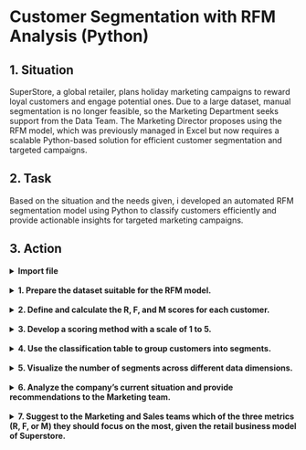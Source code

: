 # Customer Segmentation with RFM Analysis (Python)
## 1. Situation
SuperStore, a global retailer, plans holiday marketing campaigns to reward loyal customers and engage potential ones. Due to a large dataset, manual segmentation is no longer feasible, so the Marketing Department seeks support from the Data Team. The Marketing Director proposes using the RFM model, which was previously managed in Excel but now requires a scalable Python-based solution for efficient customer segmentation and targeted campaigns.

## 2. Task
Based on the situation and the needs given, i developed an automated RFM segmentation model using Python to classify customers efficiently and provide actionable insights for targeted marketing campaigns.

## 3. Action
<details><summary><strong>Import file</strong></summary>

```python
import numpy as np
import pandas as pd
import seaborn as sns
import matplotlib.pyplot as plt
#Read file and have a quick scan of data
ecommerce_retail_data = pd.read_excel('C:\\Users\\ADMIN\\Desktop\\Python\\Project_3\\Final_project_RFM\\ecommerce_retail.xlsx')
ecommerce_retail_segment = pd.read_excel('C:\\Users\\ADMIN\\Desktop\\Python\\Project_3\\Final_project_RFM\\ecommerce_retail.xlsx', sheet_name='Segmentation')
print(ecommerce_retail_data.head())
print(' ')
print(ecommerce_retail_segment.head())
```
 output
 ```
 InvoiceNo StockCode                          Description  Quantity         InvoiceDate  UnitPrice  CustomerID         Country
 0    536365    85123A   WHITE HANGING HEART T-LIGHT HOLDER         6 2010-12-01 08:26:00       2.55     17850.0  United Kingdom
 1    536365     71053                  WHITE METAL LANTERN         6 2010-12-01 08:26:00       3.39     17850.0  United Kingdom
 2    536365    84406B       CREAM CUPID HEARTS COAT HANGER         8 2010-12-01 08:26:00       2.75     17850.0  United Kingdom
 3    536365    84029G  KNITTED UNION FLAG HOT WATER BOTTLE         6 2010-12-01 08:26:00       3.39     17850.0  United Kingdom
 4    536365    84029E       RED WOOLLY HOTTIE WHITE HEART.         6 2010-12-01 08:26:00       3.39     17850.0  United Kingdom
   
                Segment                                          RFM Score
   0           Champions                  555, 554, 544, 545, 454, 455, 445
   1               Loyal             543, 444, 435, 355, 354, 345, 344, 335
   2  Potential Loyalist  553, 551, 552, 541, 542, 533, 532, 531, 452, 4...
   3       New Customers                  512, 511, 422, 421, 412, 411, 311
   4           Promising  525, 524, 523, 522, 521, 515, 514, 513, 425,42...
   ```
</details><br>
<details><summary><strong>1. Prepare the dataset suitable for the RFM model.</strong></summary>
 
   ```python
   # Check Duplicate
   print("duplicate count: " + str(ecommerce_retail_data.duplicated(subset=["InvoiceNo", "StockCode","InvoiceDate","CustomerID"]).sum()))
   # Remove Duplicate
   ecommerce_retail_data = ecommerce_retail_data.drop_duplicates(subset=["InvoiceNo", "StockCode","InvoiceDate","CustomerID"])
   print("duplicate count after remove: " + str(ecommerce_retail_data.duplicated(subset=["InvoiceNo", "StockCode","InvoiceDate","CustomerID"]).sum()))
   
   # Check NA
   print('Na count')
   print(ecommerce_retail_data.isna().sum())
   ecommerce_retail_data= ecommerce_retail_data.dropna(subset='CustomerID')
   # Remove NA
   print('Na count after remove')
   print(ecommerce_retail_data.isna().sum())
   
   # Change ecommerce_retail_data Data Type
   print('ecommerce_retail_data data type')
   ecommerce_retail_data['CustomerID'] = ecommerce_retail_data['CustomerID'].astype('string')
   ecommerce_retail_data['InvoiceNo'] = ecommerce_retail_data['InvoiceNo'].astype('string')
   ecommerce_retail_data['StockCode'] = ecommerce_retail_data['StockCode'].astype('string')
   ecommerce_retail_data['Description'] = ecommerce_retail_data['Description'].astype('string')
   ecommerce_retail_data['Country'] = ecommerce_retail_data['Country'].astype('string')
   print(ecommerce_retail_data.dtypes)
   
   # Change ecommerce_retail_segment Data Type
   print('ecommerce_retail_segment data type')
   ecommerce_retail_segment['RFM Score'] = ecommerce_retail_segment['RFM Score'].astype('string')
   print(ecommerce_retail_segment.dtypes)
   
   # Remove outlier using IQR for ecommerce_retail_data
   ecommerce_retail_data= ecommerce_retail_data[ecommerce_retail_data['Quantity'] > 0]
   # Quantity IQR 
   seventy_fifth = ecommerce_retail_data['Quantity'].quantile(0.75)
   twenty_fifth = ecommerce_retail_data['Quantity'].quantile(0.25)
   Quantity_iqr = seventy_fifth - twenty_fifth
   Quantity_upper = seventy_fifth + (1.5 * Quantity_iqr)
   Quantity_lower = twenty_fifth - (1.5 * Quantity_iqr)
   
   # UnitPrice IQR 
   seventy_fifth = ecommerce_retail_data['UnitPrice'].quantile(0.75)
   twenty_fifth = ecommerce_retail_data['UnitPrice'].quantile(0.25)
   UnitPrice_iqr = seventy_fifth - twenty_fifth
   UnitPrice_upper = seventy_fifth + (1.5 * UnitPrice_iqr)
   UnitPrice_lower = twenty_fifth - (1.5 * UnitPrice_iqr)
   
   # Use IQR to filter Quantity, UnitPrice outlier
   ecommerce_retail_data = ecommerce_retail_data[(ecommerce_retail_data['UnitPrice']>UnitPrice_lower) & (ecommerce_retail_data['UnitPrice']<UnitPrice_upper) & (ecommerce_retail_data['Quantity']>Quantity_lower) & (ecommerce_retail_data['Quantity']<Quantity_upper)]
   
   print(ecommerce_retail_data.describe())
   ```
   output
   ```
   duplicate count: 10677
duplicate count after remove: 0

   Na count
   InvoiceNo           0
   StockCode           0
   Description      1454
   Quantity            0
   InvoiceDate         0
   UnitPrice           0
   CustomerID     134546
   Country             0
   dtype: int64

   Na count after remove
   InvoiceNo      0
   StockCode      0
   Description    0
   Quantity       0
   InvoiceDate    0
   UnitPrice      0
   CustomerID     0
   Country        0
   dtype: int64

   ecommerce_retail_data data type
   InvoiceNo      string[python]
   StockCode      string[python]
   Description    string[python]
   Quantity                int64
   InvoiceDate    datetime64[ns]
   UnitPrice             float64
   CustomerID     string[python]
   Country        string[python]
   dtype: object

ecommerce_retail_segment data type
   Segment              object
   RFM Score    string[python]
   dtype: object

                  Quantity                    InvoiceDate      UnitPrice
   count  327982.000000                         327982  327982.000000
   mean        7.612979  2011-07-12 03:57:18.824752384       2.190757
   min         1.000000            2010-12-01 08:26:00       0.000000
   25%         2.000000            2011-04-08 08:20:00       1.250000
   50%         6.000000            2011-08-02 14:04:00       1.650000
   75%        12.000000            2011-10-21 13:24:00       2.950000
   max        26.000000            2011-12-09 12:50:00       7.460000
   std         6.792468                            NaN       1.533964
   ```
</details><br>
<details><summary><strong>2. Define and calculate the R, F, and M scores for each customer.</strong></summary>
 <br>
   Note: The reference date for the R score is December 31, 2011.
      
   ```python
   #Caculate cusotmer spend
   ecommerce_retail_data['Spend'] = ecommerce_retail_data['Quantity'] * ecommerce_retail_data['UnitPrice']
   
   #Caculate R, F, M
   RFM = ecommerce_retail_data.groupby('CustomerID').agg( Recency =('InvoiceDate', lambda x: (pd.to_datetime('2011-12-31') - x.max()).days) \
                                                         ,Frequency =('CustomerID', lambda x: x.count()) \
                                                         ,Monetary =('Spend', lambda x: x.sum())
                                                          ).reset_index()
   ```
   output
   ```
   CustomerID  Recency  Frequency  Monetary  
   3039    16626.0       21        129   2337.14                                  
   136     12518.0       21        114   1750.09                              
   60      12423.0       21        111   1535.61                                  
   3829    17754.0       21         76    970.88                               
   143     12526.0       21         63   1074.46                        
   ...         ...      ...        ...       ...               
   2208    15447.0      351          8    129.67                           
   1963    15107.0      351          8    104.10                         
   248     12652.0      352         44    732.28                               
   1373    14270.0      352         22    341.65                              
   1314    14185.0      352          1     12.75                          
   
   [3536 rows x 4 columns]
   ```
</details><br>
<details><summary><strong>3. Develop a scoring method with a scale of 1 to 5.</strong></summary>
 <br>
Suggestion: Use the quintile method in statistics.
   
```python
#caculate R, F, M IQR
seventy_fifth = RFM['Recency'].quantile(0.75)
twenty_fifth = RFM['Recency'].quantile(0.25)
Recency_iqr = seventy_fifth - twenty_fifth
Recency_upper = seventy_fifth + (1.5 * Recency_iqr)
Recency_lower = twenty_fifth - (1.5 * Recency_iqr)

seventy_fifth = RFM['Frequency'].quantile(0.75)
twenty_fifth = RFM['Frequency'].quantile(0.25)
Frequency_iqr = seventy_fifth - twenty_fifth
Frequency_upper = seventy_fifth + (1.5 * Frequency_iqr)
Frequency_lower = twenty_fifth - (1.5 * Frequency_iqr)

seventy_fifth = RFM['Monetary'].quantile(0.75)
twenty_fifth = RFM['Monetary'].quantile(0.25)
Monetary_iqr = seventy_fifth - twenty_fifth
Monetary_upper = seventy_fifth + (1.5 * Monetary_iqr)
Monetary_lower = twenty_fifth - (1.5 * Monetary_iqr)

#Use IQR to filter R, F, M outlier  
RFM_remove_outliner = RFM[
                           (RFM['Recency'] > Recency_lower) & (RFM['Recency'] < Recency_upper) &
                           (RFM['Frequency'] > Frequency_lower) & (RFM['Frequency'] < Frequency_upper) &
                           (RFM['Monetary'] > Monetary_lower)& (RFM['Monetary'] < Monetary_upper)
                                ]
#Sort R, F, M
RFM_remove_outliner = RFM_remove_outliner.sort_values(['Recency','Frequency','Monetary'], ascending=(True, False, False))
#USe qcut to Score R,F,M
RFM_remove_outliner['Recency_Score'] = 6 - (pd.qcut(RFM_remove_outliner['Recency'], 5,labels=False) + 1)
RFM_remove_outliner['Frequency_Score'] = pd.qcut(RFM_remove_outliner['Frequency'], 5,labels=False) + 1
RFM_remove_outliner['Monetary_Score'] = pd.qcut(RFM_remove_outliner['Monetary'], 5,labels=False) + 1

#Megre R,F,M into RFM_Score column
RFM_remove_outliner['RFM_Score'] = RFM_remove_outliner['Recency_Score'].astype(str) + RFM_remove_outliner['Frequency_Score'].astype(str) + RFM_remove_outliner['Monetary_Score'].astype(str)
RFM_remove_outliner['RFM_Score'] = RFM_remove_outliner['RFM_Score'].astype(int)
pd.set_option('display.max_columns', None) 
pd.set_option('display.width', 1000)
print(RFM_remove_outliner)
```
output
```
CustomerID  Recency  Frequency  Monetary  Recency_Score  Frequency_Score  Monetary_Score  RFM_Score
3039    16626.0       21        129   2337.14              5                5               5        555
136     12518.0       21        114   1750.09              5                5               5        555
60      12423.0       21        111   1535.61              5                5               5        555
3829    17754.0       21         76    970.88              5                5               5        555
143     12526.0       21         63   1074.46              5                4               5        545
...         ...      ...        ...       ...            ...              ...             ...        ...
2208    15447.0      351          8    129.67              1                1               1        111
1963    15107.0      351          8    104.10              1                1               1        111
248     12652.0      352         44    732.28              1                4               4        144
1373    14270.0      352         22    341.65              1                2               3        123
1314    14185.0      352          1     12.75              1                1               1        111

[3536 rows x 8 columns]
```
</details><br>
<details><summary><strong>4. Use the classification table to group customers into segments.</strong></summary>

```python
#Split the RFM Score column in ecommerce_retail_segment
ecommerce_retail_segment['RFM Score'] = ecommerce_retail_segment['RFM Score'].astype(str).str.split(',')
ecommerce_retail_segment = ecommerce_retail_segment.explode('RFM Score').reset_index(drop=True)
ecommerce_retail_segment['RFM Score'] = ecommerce_retail_segment['RFM Score'].astype(int)

print(ecommerce_retail_segment)

#Merge RFM_remove_outliner and ecommerce_retail_segment to get customer Segment 
Customer_Segment = RFM_remove_outliner.merge(ecommerce_retail_segment, left_on = 'RFM_Score', right_on='RFM Score', how= 'inner')   
Customer_Segment = Customer_Segment.drop(columns='RFM Score')     
Customer_Segment = Customer_Segment.drop_duplicates('CustomerID')
print(Customer_Segment)
```
output
```
Segment  RFM Score
0         Champions        555
1         Champions        554
2         Champions        544
3         Champions        545
4         Champions        454
..              ...        ...
120  Lost customers        112
121  Lost customers        121
122  Lost customers        131
123  Lost customers        141
124  Lost customers        151

[125 rows x 2 columns]
     CustomerID  Recency  Frequency  Monetary  Recency_Score  Frequency_Score  Monetary_Score  RFM_Score                Segment
0       16626.0       21        129   2337.14              5                5               5        555              Champions
1       12518.0       21        114   1750.09              5                5               5        555              Champions
2       12423.0       21        111   1535.61              5                5               5        555              Champions
3       17754.0       21         76    970.88              5                5               5        555              Champions
4       12526.0       21         63   1074.46              5                4               5        545              Champions
...         ...      ...        ...       ...            ...              ...             ...        ...                    ...
3531    15447.0      351          8    129.67              1                1               1        111         Lost customers
3532    15107.0      351          8    104.10              1                1               1        111         Lost customers
3533    12652.0      352         44    732.28              1                4               4        144       Cannot Lose Them
3534    14270.0      352         22    341.65              1                2               3        123  Hibernating customers
3535    14185.0      352          1     12.75              1                1               1        111         Lost customers

[3536 rows x 9 columns]
```
</details><br>
<details><summary><strong>5. Visualize the number of segments across different data dimensions.</strong></summary>
 
```python
#Create Segment_list for sorting 
segment_list = [
'Champions'
,'Loyal'
,'Potential Loyalist'
,'New Customers'
,'Promising'
,'Need Attention'
,'About To Sleep'
,'At Risk'
,'Cannot Lose Them'
,'Hibernating customers'
,'Lost customers'
]

#Caculate min, mean, max of each segment
Customer_Segment_describe = Customer_Segment[['Segment','Recency','Frequency','Monetary']].groupby('Segment') \
                                                                                          .agg(['min', 'mean', 'max']).reset_index()
Customer_Segment_describe['Segment'] = pd.Categorical(Customer_Segment_describe['Segment'], categories=segment_list, ordered=True)
Customer_Segment_describe = Customer_Segment_describe.sort_values('Segment')
pd.set_option('display.max_columns', None) 
pd.set_option('display.width', 1000)
print(Customer_Segment_describe)

#Count customer by segment
Groupby_segment = Customer_Segment.groupby('Segment')['Segment'].count().reset_index(name= 'Segment_count')
Groupby_segment['Segment'] = pd.Categorical(Groupby_segment['Segment'], categories=segment_list,ordered=True)
Groupby_segment = Groupby_segment.sort_values('Segment')
Groupby_segment['Percent_by_segment'] = ((Groupby_segment['Segment_count']/Groupby_segment['Segment_count'].sum())*100).round(2)
print(Groupby_segment)
```
output
```
Segment Recency                  Frequency                 Monetary                       
                              min        mean  max       min       mean  max      min         mean       max
3               Champions      21   36.101724   60        41  93.839655  190   520.93  1324.029793  2473.040
6                   Loyal      23   67.459547   96        23  73.631068  188   308.58  1128.360812  2451.600
9      Potential Loyalist      22   54.027714   96        12  45.496536  183    20.92   341.838591   516.880
8           New Customers      22   51.854037   96         1   8.161491   22     0.00   136.531770   297.600
10              Promising      22   39.571429   96         3  15.008929   22    78.20   385.903661  1357.740
7          Need Attention      21   56.386957   96        13  36.391304   71   299.40   635.515435  2439.260
0          About To Sleep      61  108.080645  198         2  16.870968   64    33.17   157.577992   471.300
1                 At Risk      98  178.658879  351        12  55.497664  183   156.27   753.385187  2358.590
2        Cannot Lose Them     101  250.936508  352         3  64.841270  170   314.10   865.426365  2300.811
4   Hibernating customers      61  174.205212  352         1  16.521173   40     4.25   244.604707   517.660
5          Lost customers     200  273.601246  352         1   8.180685   49     2.90   108.667383   288.620

Segment                         Segment_count    Percent_by_segment
3               Champions            580               16.40
6                   Loyal            309                8.74
9      Potential Loyalist            433               12.25
8           New Customers            322                9.11
10              Promising            112                3.17
7          Need Attention            230                6.50
0          About To Sleep            124                3.51
1                 At Risk            428               12.10
2        Cannot Lose Them             63                1.78
4   Hibernating customers            614               17.36
5          Lost customers            321                9.08
```
```python
#Create bar plot
sns.catplot(data=Groupby_segment, y='Segment', x='Segment_count', kind= 'bar',errorbar=None, order = segment_list)
plt.title('Customer Segment bar chart')
plt.show()

#Create Treemap
import squarify
import matplotlib.colors as mcolors

sizes = Groupby_segment['Segment_count']
labels = Groupby_segment['Segment'].astype(str) + ' (' + Groupby_segment['Segment_count'].astype(str) + ')'

cmap = plt.cm.coolwarm
norm = mcolors.Normalize(vmin=min(sizes), vmax=max(sizes)) 
colors = [cmap(norm(value)) for value in sizes]

plt.figure(figsize=(14, 9))
squarify.plot(sizes=sizes, label=labels, alpha=0.5, color=colors)
plt.axis('off')
plt.title('Customer Segment Tree map')
plt.show()
```
output

![image](https://github.com/user-attachments/assets/e6a983d9-2991-41f6-b8ba-97b00a1d9bc3)
![image](https://github.com/user-attachments/assets/8a18eb71-8159-49f1-9e05-6b28195dd715)

</details><br>
<details><summary><strong>6. Analyze the company’s current situation and provide recommendations to the Marketing team.</strong></summary>
<br>
Customer Segments Overview:
 
- Champions: 16.40% of customers
- At Risk: 12.10% of customers
- Hibernating: 17.36% of customers
 
Key Insights:

- Despite having valuable 'Champions' customers, the high customer loss rate suggests a need for focused strategies targeting 'At Risk' customers.
- The significant 'Hibernating' segment indicates a high churn rate, calling for a review of customer care and retention strategies.
- Actionable Campaign Strategies:
- Customer Appreciation: Focus on 'Champions', 'Loyal', and 'Potential Loyalist' customers.
- Customer Acquisition: Prioritize 'New Customers' and 'Promising' segments for potential growth.

Further Recommendations:

- Other customer segments not mentioned should also be approached with tailored campaigns and care strategies to mitigate churn.

 </details><br>
<details><summary><strong>7. Suggest to the Marketing and Sales teams which of the three metrics (R, F, or M) they should focus on the most, given the retail business model of Superstore.</strong></summary>
 <br>
In Superstore's retail model, the metrics to prioritize the most are Recency (R) and Frequency (F), based on the following points:

- Recency (R): The average recency for 'Champions' is 36 days, and for 'Loyal' customers, it is 67 days, indicating they return within 1-2 months. This shows that customers who make purchases more recently are more likely to be engaged and valuable.
  
- Frequency (F): 'Champions' make 93 purchases, and 'Loyal' customers make around 73 purchases within 1-2 months. High frequency of purchases suggests strong engagement and loyalty.

Since customers with low Recency (recently active) and high Frequency (frequent purchases) contribute significantly to the company's value, focusing on these two metrics for segmentation will help identify and retain the most valuable customers.


